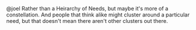 @joel
Rather than a Heirarchy of Needs, but maybe it's more of a constellation.  And people that think alike might cluster around a particular need, but that doesn't mean there aren't other clusters out there.